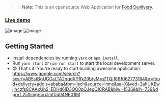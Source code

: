 > ✨ **Note:** This is an opensource Web Application for [Food Devlivery](https://react-quick-food.firebaseapp.com/).

### [Live demo](https://react-quick-food.firebaseapp.com/)
![image](https://github.com/GEDIH/food_delivery/assets/117825147/f7ffd671-701b-4683-88c1-e56914d3b58b) ![image](https://github.com/GEDIH/food_delivery/assets/117825147/6fabbb71-47d6-4161-ab9f-49f736d29faf)


## Getting Started

- Install dependencies by running `yarn` or `npm install`.
- Run `yarn start` or `npm run start` to start the local development server.
- 😎 That's it! You're ready to start building awesome application.
https://www.google.com/search?sxsrf=AB5stBgUGGaLTA2gqdXYffk20btyMrq7TQ:1691062773164&q=food+delivery+addis+ababa&tbm=isch&source=lnms&sa=X&ved=2ahUKEwjlh4zfs8CAAxUhS_EDHd6lD3QQ0pQJegQICRAB&biw=1536&bih=739&dpr=1.25#imgrc=clmfDu04NE01IM
